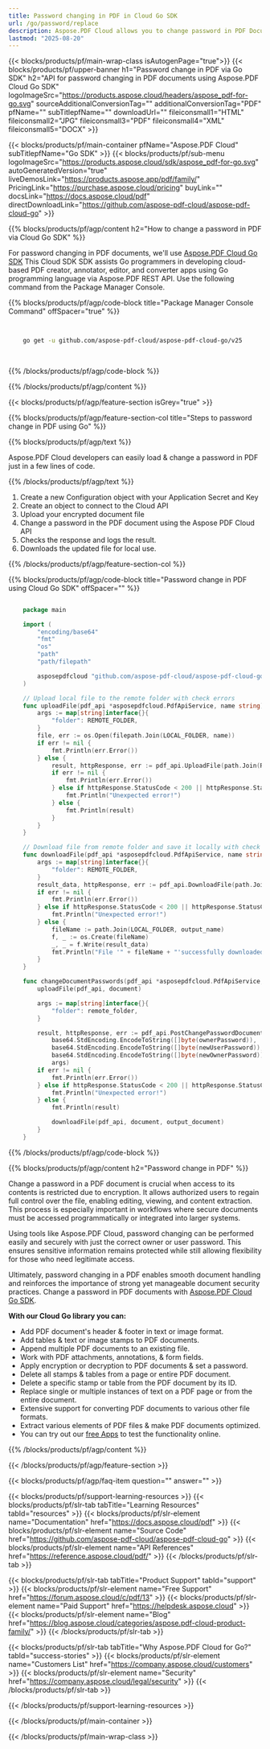 ```yaml
---
title: Password changing in PDF in Cloud Go SDK 
url: /go/password/replace
description: Aspose.PDF Cloud allows you to change password in PDF Document. Check the Go source code to change password in PDF file.
lastmod: "2025-08-20"
---
```


{{< blocks/products/pf/main-wrap-class isAutogenPage="true">}}
{{< blocks/products/pf/upper-banner h1="Password change in PDF via Go SDK" h2="API for password changing in PDF documents using Aspose.PDF Cloud Go SDK" logoImageSrc="https://products.aspose.cloud/headers/aspose_pdf-for-go.svg" sourceAdditionalConversionTag="" additionalConversionTag="PDF" pfName="" subTitlepfName="" downloadUrl="" fileiconsmall1="HTML" fileiconsmall2="JPG" fileiconsmall3="PDF" fileiconsmall4="XML" fileiconsmall5="DOCX" >}}

{{< blocks/products/pf/main-container pfName="Aspose.PDF Cloud" subTitlepfName="Go SDK" >}}
{{< blocks/products/pf/sub-menu logoImageSrc="https://products.aspose.cloud/sdk/aspose_pdf-for-go.svg"
autoGeneratedVersion="true"
liveDemosLink="https://products.aspose.app/pdf/family/" PricingLink="https://purchase.aspose.cloud/pricing" buyLink="" docsLink="https://docs.aspose.cloud/pdf"  directDownloadLink="https://github.com/aspose-pdf-cloud/aspose-pdf-cloud-go" >}}

{{% blocks/products/pf/agp/content h2="How to change a password in PDF via Cloud Go SDK" %}}

 For password changing in PDF documents, we'll use
 [Aspose.PDF Cloud Go SDK](https://products.aspose.cloud/pdf/go/)
 This Cloud SDK SDK assists Go programmers in developing cloud-based PDF creator, annotator, editor, and converter apps using Go programming language via Aspose.PDF REST API. Use the following command from the Package Manager Console.

{{% blocks/products/pf/agp/code-block title="Package Manager Console Command" offSpacer="true" %}}

```bash

     
    go get -u github.com/aspose-pdf-cloud/aspose-pdf-cloud-go/v25
     
     
```

{{% /blocks/products/pf/agp/code-block %}}

{{% /blocks/products/pf/agp/content %}}

{{< blocks/products/pf/agp/feature-section isGrey="true" >}}

{{% blocks/products/pf/agp/feature-section-col title="Steps to password change in PDF using Go" %}}

{{% blocks/products/pf/agp/text %}}

Aspose.PDF Cloud developers can easily load & change a password in PDF just in a few lines of code.

{{% /blocks/products/pf/agp/text %}}

1. Create a new Configuration object with your Application Secret and Key
1. Create an object to connect to the Cloud API
1. Upload your encrypted document file
1. Change a password in the PDF document using the Aspose PDF Cloud API
1. Checks the response and logs the result.
1. Downloads the updated file for local use.

{{% /blocks/products/pf/agp/feature-section-col %}}

{{% blocks/products/pf/agp/code-block title="Password change in PDF using Cloud Go SDK" offSpacer="" %}}

```go

    package main

    import (
	    "encoding/base64"
	    "fmt"
	    "os"
	    "path"
	    "path/filepath"

	    asposepdfcloud "github.com/aspose-pdf-cloud/aspose-pdf-cloud-go/v25"
    )

    // Upload local file to the remote folder with check errors
    func uploadFile(pdf_api *asposepdfcloud.PdfApiService, name string) {
	    args := map[string]interface{}{
		    "folder": REMOTE_FOLDER,
	    }
	    file, err := os.Open(filepath.Join(LOCAL_FOLDER, name))
	    if err != nil {
		    fmt.Println(err.Error())
	    } else {
		    result, httpResponse, err := pdf_api.UploadFile(path.Join(REMOTE_FOLDER, name), file, args)
		    if err != nil {
			    fmt.Println(err.Error())
		    } else if httpResponse.StatusCode < 200 || httpResponse.StatusCode > 299 {
			    fmt.Println("Unexpected error!")
		    } else {
			    fmt.Println(result)
		    }
	    }
    }

    // Download file from remote folder and save it locally with check errors
    func downloadFile(pdf_api *asposepdfcloud.PdfApiService, name string, output_name string) {
	    args := map[string]interface{}{
		    "folder": REMOTE_FOLDER,
	    }
	    result_data, httpResponse, err := pdf_api.DownloadFile(path.Join(REMOTE_FOLDER, name), args)
	    if err != nil {
            fmt.Println(err.Error())
	    } else if httpResponse.StatusCode < 200 || httpResponse.StatusCode > 299 {
		    fmt.Println("Unexpected error!")
	    } else {
		    fileName := path.Join(LOCAL_FOLDER, output_name)
		    f, _ := os.Create(fileName)
		    _, _ = f.Write(result_data)
		    fmt.Println("File '" + fileName + "'successfully downloaded.")
	    }
    }

    func changeDocumentPasswords(pdf_api *asposepdfcloud.PdfApiService, document string, output_document string, ownerPassword string, newUserPassword string, newOwnerPassword string, remote_folder string) {
	    uploadFile(pdf_api, document)

	    args := map[string]interface{}{
		    "folder": remote_folder,
	    }

	    result, httpResponse, err := pdf_api.PostChangePasswordDocumentInStorage(document,
		    base64.StdEncoding.EncodeToString([]byte(ownerPassword)),
		    base64.StdEncoding.EncodeToString([]byte(newUserPassword)),
		    base64.StdEncoding.EncodeToString([]byte(newOwnerPassword)),
		    args)
        if err != nil {
		    fmt.Println(err.Error())
	    } else if httpResponse.StatusCode < 200 || httpResponse.StatusCode > 299 {
		    fmt.Println("Unexpected error!")
	    } else {
		    fmt.Println(result)

		    downloadFile(pdf_api, document, output_document)
	    }
    }

```

{{% /blocks/products/pf/agp/code-block %}}

{{% blocks/products/pf/agp/content h2="Password change in PDF" %}}

Change a password in a PDF document is crucial when access to its contents is restricted due to encryption. It allows authorized users to regain full control over the file, enabling editing, viewing, and content extraction. This process is especially important in workflows where secure documents must be accessed programmatically or integrated into larger systems.

Using tools like Aspose.PDF Cloud, password changing can be performed easily and securely with just the correct owner or user password. This ensures sensitive information remains protected while still allowing flexibility for those who need legitimate access.

Ultimately, password changing in a PDF enables smooth document handling and reinforces the importance of strong yet manageable document security practices.
Change a password in PDF documents with [Aspose.PDF Cloud Go SDK](https://products.aspose.cloud/pdf/go/).

**With our Cloud Go library you can:**

+ Add PDF document's header & footer in text or image format.
+ Add tables & text or image stamps to PDF documents.
+ Append multiple PDF documents to an existing file.
+ Work with PDF attachments, annotations, & form fields.
+ Apply encryption or decryption to PDF documents & set a password.
+ Delete all stamps & tables from a page or entire PDF document.
+ Delete a specific stamp or table from the PDF document by its ID.
+ Replace single or multiple instances of text on a PDF page or from the entire document.
+ Extensive support for converting PDF documents to various other file formats.
+ Extract various elements of PDF files & make PDF documents optimized.
+ You can try out our [free Apps](https://products.aspose.app/pdf/family/) to test the functionality online.

{{% /blocks/products/pf/agp/content %}}

{{< /blocks/products/pf/agp/feature-section >}}

{{< blocks/products/pf/agp/faq-item question="" answer="" >}}

{{< blocks/products/pf/support-learning-resources >}}
{{< blocks/products/pf/slr-tab tabTitle="Learning Resources" tabId="resources" >}}
{{< blocks/products/pf/slr-element name="Documentation" href="https://docs.aspose.cloud/pdf" >}}
{{< blocks/products/pf/slr-element name="Source Code" href="https://github.com/aspose-pdf-cloud/aspose-pdf-cloud-go" >}}
{{< blocks/products/pf/slr-element name="API References" href="https://reference.aspose.cloud/pdf/" >}}
{{< /blocks/products/pf/slr-tab >}}

{{< blocks/products/pf/slr-tab tabTitle="Product Support" tabId="support" >}}
{{< blocks/products/pf/slr-element name="Free Support" href="https://forum.aspose.cloud/c/pdf/13" >}}
{{< blocks/products/pf/slr-element name="Paid Support" href="https://helpdesk.aspose.cloud" >}}
{{< blocks/products/pf/slr-element name="Blog" href="https://blog.aspose.cloud/categories/aspose.pdf-cloud-product-family/" >}}
{{< /blocks/products/pf/slr-tab >}}

{{< blocks/products/pf/slr-tab tabTitle="Why Aspose.PDF Cloud for Go?" tabId="success-stories" >}}
{{< blocks/products/pf/slr-element name="Customers List" href="https://company.aspose.cloud/customers" >}}
{{< blocks/products/pf/slr-element name="Security" href="https://company.aspose.cloud/legal/security" >}}
{{< /blocks/products/pf/slr-tab >}}

{{< /blocks/products/pf/support-learning-resources >}}

{{< /blocks/products/pf/main-container >}}

{{< /blocks/products/pf/main-wrap-class >}}



